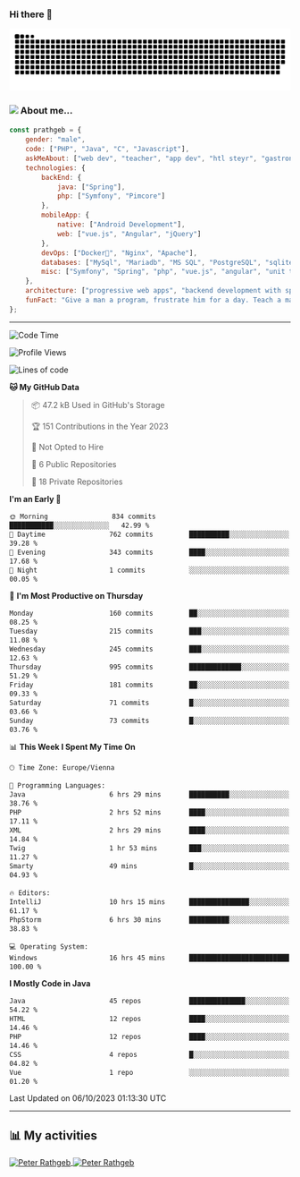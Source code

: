 ### Hi there 👋

<div align="center">
  <img  src="https://github.com/1999AZZAR/1999AZZAR/blob/main/resources/img/grid-snake.svg"
       alt="snake" />
</div>

### <img src="https://media.giphy.com/media/VgCDAzcKvsR6OM0uWg/giphy.gif" width="50"> About me...  

```javascript
const prathgeb = {
    gender: "male",
    code: ["PHP", "Java", "C", "Javascript"],
    askMeAbout: ["web dev", "teacher", "app dev", "htl steyr", "gastronaut"],
    technologies: {
        backEnd: {
            java: ["Spring"],
            php: ["Symfony", "Pimcore"]
        },
        mobileApp: {
            native: ["Android Development"],
            web: ["vue.js", "Angular", "jQuery"]
        },
        devOps: ["Docker🐳", "Nginx", "Apache"],
        databases: ["MySql", "Mariadb", "MS SQL", "PostgreSQL", "sqlite"],
        misc: ["Symfony", "Spring", "php", "vue.js", "angular", "unit testing", "ci/cd using github actions"]
    },
    architecture: ["progressive web apps", "backend development with spring", "backend development with symfony"],
    funFact: "Give a man a program, frustrate him for a day. Teach a man to program, frustrate him for a lifetime."
};
```

---
<!--START_SECTION:waka-->
![Code Time](http://img.shields.io/badge/Code%20Time-361%20hrs%2025%20mins-blue)

![Profile Views](http://img.shields.io/badge/Profile%20Views-0-blue)

![Lines of code](https://img.shields.io/badge/From%20Hello%20World%20I%27ve%20Written-2.5%20million%20lines%20of%20code-blue)

**🐱 My GitHub Data** 

> 📦 47.2 kB Used in GitHub's Storage 
 > 
> 🏆 151 Contributions in the Year 2023
 > 
> 🚫 Not Opted to Hire
 > 
> 📜 6 Public Repositories 
 > 
> 🔑 18 Private Repositories 
 > 
**I'm an Early 🐤** 

```text
🌞 Morning                834 commits         ███████████░░░░░░░░░░░░░░   42.99 % 
🌆 Daytime                762 commits         ██████████░░░░░░░░░░░░░░░   39.28 % 
🌃 Evening                343 commits         ████░░░░░░░░░░░░░░░░░░░░░   17.68 % 
🌙 Night                  1 commits           ░░░░░░░░░░░░░░░░░░░░░░░░░   00.05 % 
```
📅 **I'm Most Productive on Thursday** 

```text
Monday                   160 commits         ██░░░░░░░░░░░░░░░░░░░░░░░   08.25 % 
Tuesday                  215 commits         ███░░░░░░░░░░░░░░░░░░░░░░   11.08 % 
Wednesday                245 commits         ███░░░░░░░░░░░░░░░░░░░░░░   12.63 % 
Thursday                 995 commits         █████████████░░░░░░░░░░░░   51.29 % 
Friday                   181 commits         ██░░░░░░░░░░░░░░░░░░░░░░░   09.33 % 
Saturday                 71 commits          █░░░░░░░░░░░░░░░░░░░░░░░░   03.66 % 
Sunday                   73 commits          █░░░░░░░░░░░░░░░░░░░░░░░░   03.76 % 
```


📊 **This Week I Spent My Time On** 

```text
🕑︎ Time Zone: Europe/Vienna

💬 Programming Languages: 
Java                     6 hrs 29 mins       ██████████░░░░░░░░░░░░░░░   38.76 % 
PHP                      2 hrs 52 mins       ████░░░░░░░░░░░░░░░░░░░░░   17.11 % 
XML                      2 hrs 29 mins       ████░░░░░░░░░░░░░░░░░░░░░   14.84 % 
Twig                     1 hr 53 mins        ███░░░░░░░░░░░░░░░░░░░░░░   11.27 % 
Smarty                   49 mins             █░░░░░░░░░░░░░░░░░░░░░░░░   04.93 % 

🔥 Editors: 
IntelliJ                 10 hrs 15 mins      ███████████████░░░░░░░░░░   61.17 % 
PhpStorm                 6 hrs 30 mins       ██████████░░░░░░░░░░░░░░░   38.83 % 

💻 Operating System: 
Windows                  16 hrs 45 mins      █████████████████████████   100.00 % 
```

**I Mostly Code in Java** 

```text
Java                     45 repos            ██████████████░░░░░░░░░░░   54.22 % 
HTML                     12 repos            ████░░░░░░░░░░░░░░░░░░░░░   14.46 % 
PHP                      12 repos            ████░░░░░░░░░░░░░░░░░░░░░   14.46 % 
CSS                      4 repos             █░░░░░░░░░░░░░░░░░░░░░░░░   04.82 % 
Vue                      1 repo              ░░░░░░░░░░░░░░░░░░░░░░░░░   01.20 % 
```




 Last Updated on 06/10/2023 01:13:30 UTC
<!--END_SECTION:waka-->

---
  ## 📊 My activities
  <a href="https://github.com/prathgeb">
    <img width=450 height=170 align="center" alt="Peter Rathgeb" src="https://github-readme-stats.vercel.app/api?username=prathgeb&include_all_commits=true&count_private=true&theme=midnight-purple&show_icons=true&bg_color=0D1117&hide_border=true" />
  </a>
  <a href="https://github.com/prathgeb">
    <img align="center" alt="Peter Rathgeb" src="https://github-readme-stats.vercel.app/api/top-langs/?username=prathgeb&include_all_commits=true&count_private=true&theme=midnight-purple&show_icons=true&layout=compact&bg_color=0D1117&hide_border=true" />
  </a>

